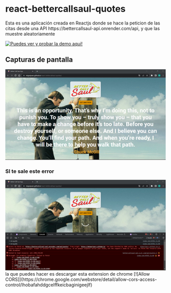 <h1>react-bettercallsaul-quotes</h1>

<p>Esta es una aplicación creada en Reactjs donde se hace la peticion de las citas desde una API https://bettercallsaul-api.onrender.com/api, 
y que las muestre aleatoriamente</p>

[![Puedes ver y probar la demo aqui!](URL_del_enlace)](https://miguejuarz.github.io/react-bettercallsaul-quotes)

<h2>Capturas de pantalla</h2>
<img src="public/screenshot/saul2.png">

<h3>SI te sale este error</h3>
<img src="public/screenshot/saul1.png">
la que puedes hacer es descargar esta extension de chrome [![Allow CORS]](https://chrome.google.com/webstore/detail/allow-cors-access-control/lhobafahddgcelffkeicbaginigeejlf)
